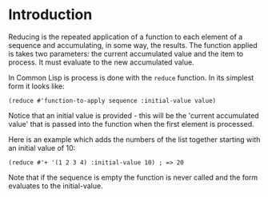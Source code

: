 # Introduction

Reducing is the repeated application of a function to each element of
a sequence and accumulating, in some way, the results. 
The function applied is takes two parameters: the current accumulated value and the item to process. 
It must evaluate to the new accumulated value.

In Common Lisp is process is done with the `reduce` function.
In its simplest form it looks like:

`(reduce #'function-to-apply sequence :initial-value value)`

Notice that an initial value is provided - this will be the 'current accumulated value' that is passed into the function when the first element is processed.

Here is an example which adds the numbers of the list together starting with an initial value of 10:

`(reduce #'+ '(1 2 3 4) :initial-value 10) ; => 20`

Note that if the sequence is empty the function is never called and the form evaluates to the initial-value.